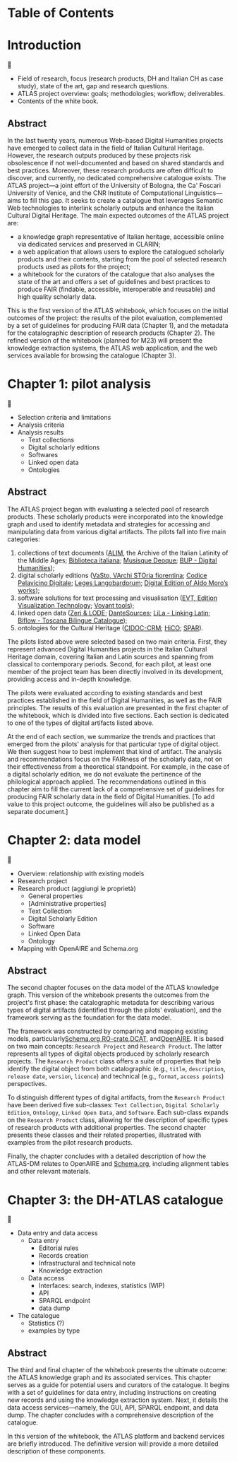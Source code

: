 # Table of Contents

# Introduction

<aside>
📌

- Field of research, focus (research products, DH and Italian CH as case study), state of the art, gap and research questions.
- ATLAS project overview: goals; methodologies; workflow; deliverables.
- Contents of the white book.
</aside>

## Abstract

In the last twenty years, numerous Web-based Digital Humanities projects have emerged to collect data in the field of Italian Cultural Heritage. However, the research outputs produced by these projects risk obsolescence if not well-documented and based on shared standards and best practices. Moreover, these research products are often difficult to discover, and currently, no dedicated comprehensive catalogue exists. The ATLAS project—a joint effort of the University of Bologna, the Ca' Foscari University of Venice, and the CNR Institute of Computational Linguistics—aims to fill this gap. It seeks to create a catalogue that leverages Semantic Web technologies to interlink scholarly outputs and enhance the Italian Cultural Digital Heritage. The main expected outcomes of the ATLAS project are:

- a knowledge graph representative of Italian heritage, accessible online via dedicated services and preserved in CLARIN;
- a web application that allows users to explore the catalogued scholarly products and their contents, starting from the pool of selected research products used as pilots for the project;
- a whitebook for the curators of the catalogue that also analyses the state of the art and offers a set of guidelines and best practices to produce FAIR (findable, accessible, interoperable and reusable) and high quality scholarly data.

This is the first version of the ATLAS whitebook, which focuses on the initial outcomes of the project: the results of the pilot evaluation, complemented by a set of guidelines for producing FAIR data (Chapter 1), and the metadata for the catalographic description of research products (Chapter 2). The refined version of the whitebook (planned for M23) will present the knowledge extraction systems, the ATLAS web application, and the web services available for browsing the catalogue (Chapter 3).

# Chapter 1: pilot analysis

<aside>
📌

- Selection criteria and limitations
- Analysis criteria
- Analysis results
    - Text collections
    - Digital scholarly editions
    - Softwares
    - Linked open data
    - Ontologies
</aside>

## Abstract

The ATLAS project began with evaluating a selected pool of research products. These scholarly products were incorporated into the knowledge graph and used to identify metadata and strategies for accessing and manipulating data from various digital artifacts. The pilots fall into five main categories:

1. collections of text documents ([ALIM](http://en.alim.unisi.it/), the Archive of the Italian Latinity of the Middle Ages; [Biblioteca italiana](http://www.bibliotecaitaliana.it/); [Musisque Deoque](http://mqdq.it); [BUP - Digital Humanities](https://bup.unibas.it/library/DH));
2. digital scholarly editions ([VaSto, VArchi STOria fiorentina](https://dharc-org.github.io/progetto-vasto/); [Codice Pelavicino Digitale](https://pelavicino.labcd.unipi.it/); [Leges Langobardorum](http://alim.unisi.it/editto-di-rotari/); [Digital Edition of Aldo Moro’s works](https://aldomorodigitale.unibo.it/));
3. software solutions for text processing and visualisation ([EVT, Edition Visualization Technology](http://evt.labcd.unipi.it/); [Voyant tools](https://voyant-tools.org/));
4. linked open data ([Zeri & LODE](http://data.fondazionezeri.unibo.it); [DanteSources](https://dantesources.dantenetwork.it/); [LiLa - Linking Latin](https://lila-erc.eu/); [Biflow - Toscana Bilingue Catalogue](https://biflow.hypotheses.org/));
5. ontologies for the Cultural Heritage ([CIDOC-CRM](https://cidoc-crm.org/); [HiCO](https://marilenadaquino.github.io/hico/); [SPAR](https://www.sparontologies.net/)).

The pilots listed above were selected based on two main criteria. First, they represent advanced Digital Humanities projects in the Italian Cultural Heritage domain, covering Italian and Latin sources and spanning from classical to contemporary periods. Second, for each pilot, at least one member of the project team has been directly involved in its development, providing access and in-depth knowledge.

The pilots were evaluated according to existing standards and best practices established in the field of Digital Humanities, as well as the FAIR principles. The results of this evaluation are presented in the first chapter of the whitebook, which is divided into five sections. Each section is dedicated to one of the types of digital artifacts listed above.

At the end of each section, we summarize the trends and practices that emerged from the pilots' analysis for that particular type of digital object. We then suggest how to best implement that kind of artifact. The analysis and recommendations focus on the FAIRness of the scholarly data, not on their effectiveness from a theoretical standpoint. For example, in the case of a digital scholarly edition, we do not evaluate the pertinence of the philological approach applied. The recommendations outlined in this chapter aim to fill the current lack of a comprehensive set of guidelines for producing FAIR scholarly data in the field of Digital Humanities. [To add value to this project outcome, the guidelines will also be published as a separate document.]

# Chapter 2: data model

<aside>
📌

- Overview: relationship with existing models
- Research project
- Research product (aggiungi le proprietà)
    - General properties
    - [Administrative properties]
    - Text Collection
    - Digital Scholarly Edition
    - Software
    - Linked Open Data
    - Ontology
- Mapping with OpenAIRE and Schema.org
</aside>

## Abstract

The second chapter focuses on the data model of the ATLAS knowledge graph. This version of the whitebook presents the outcomes from the project's first phase: the catalographic metadata for describing various types of digital artifacts (identified through the pilots' evaluation), and the framework serving as the foundation for the data model.

The framework was constructed by comparing and mapping existing models, particularly[Schema.org](http://Schema.org),[RO-crate](https://www.researchobject.org/ro-crate/),[DCAT](https://www.w3.org/TR/vocab-dcat-2/), and[OpenAIRE](https://graph.openaire.eu/docs/data-model/). It is based on two main concepts: `Research Project` and `Research Product`. The latter represents all types of digital objects produced by scholarly research projects. The `Research Product` class offers a suite of properties that help identify the digital object from both catalographic (e.g., `title`, `description`, `release date`, `version`, `licence`) and technical (e.g., `format`, `access points`) perspectives.

To distinguish different types of digital artifacts, from the `Research Product` have been derived five sub-classes: `Text Collection`, `Digital Scholarly Edition`, `Ontology`, `Linked Open Data`, and `Software`. Each sub-class expands on the `Research Product` class, allowing for the description of specific types of research products with additional properties. The second chapter presents these classes and their related properties, illustrated with examples from the pilot research products.

Finally, the chapter concludes with a detailed description of how the ATLAS-DM relates to OpenAIRE and [Schema.org](http://Schema.org), including alignment tables and other relevant materials.

# Chapter 3: the DH-ATLAS catalogue

<aside>
📌

- Data entry and data access
    - Data entry
        - Editorial rules
        - Records creation
        - Infrastructural and technical note
        - Knowledge extraction
    - Data access
        - Interfaces: search, indexes, statistics (WIP)
        - API
        - SPARQL endpoint
        - data dump
- The catalogue
    - Statistics (?)
    - examples by type
</aside>

## Abstract

The third and final chapter of the whitebook presents the ultimate outcome: the ATLAS knowledge graph and its associated services. This chapter serves as a guide for potential users and curators of the catalogue. It begins with a set of guidelines for data entry, including instructions on creating new records and using the knowledge extraction system. Next, it details the data access services—namely, the GUI, API, SPARQL endpoint, and data dump. The chapter concludes with a comprehensive description of the catalogue.

In this version of the whitebook, the ATLAS platform and backend services are briefly introduced. The definitive version will provide a more detailed description of these components.